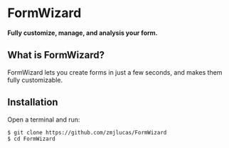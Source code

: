 # FormWizard

**Fully customize, manage, and analysis your form.**

## What is FormWizard?

FormWizard lets you create forms in just a few seconds, and makes them fully customizable.

## Installation

Open a terminal and run:

```bash
$ git clone https://github.com/zmjlucas/FormWizard
$ cd FormWizard
```
